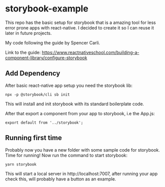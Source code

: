 # storybook-example

This repo has the basic setup for storybook that is a amazing tool for less error prone apps with react-native. I decided to create it so I can reuse it later in future projects. 


My code following the guide by Spencer Carli.

Link to the guide: https://www.reactnativeschool.com/building-a-component-library/configure-storybook


## Add Dependency

After basic react-native app setup you need the storybook lib:

```
npx -p @storybook/cli sb init 
```

This will install and init storybook with its standard boilerplate code.

After that export a component from your app to storybook, i.e the App.js:

```
export default from '../storybook';
```

## Running first time

Probably now you have a new folder with some sample code for storybook. Time for running!
Now run the command to start storybook: 

```
yarn storybook
```

This will start a local server in http://localhost:7007,  after running your app check this,
will probably have a button as an example.
